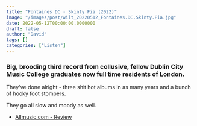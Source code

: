```yaml
---
title: "Fontaines DC - Skinty Fia (2022)"
image: "/images/post/wilt_20220512_Fontaines.DC.Skinty.Fia.jpg"
date: 2022-05-12T00:00:00.0000000
draft: false
author: "David"
tags: []
categories: ["Listen"]
---
```

### Big, brooding third record from collusive, fellow Dublin City Music College graduates now full time residents of London.

 They've done alright - three shit hot albums in as many years and a bunch of hooky foot stompers.

 They go all slow and moody as well.

-  [Allmusic.com - Review](https://www.allmusic.com/album/skinty-fia-mw0003654072)